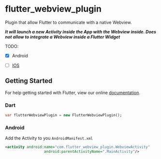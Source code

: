# flutter_webview_plugin


Plugin that allow Flutter to communicate with a native Webview.


***It will launch a new Activity inside the App with the Webview inside. Does not allow to integrate a Webview inside a Flutter Widget***

TODO:

 - [x] Android
 - [ ] [IOS](https://github.com/dart-flitter/flutter_webview_plugin/issues/1)


## Getting Started

For help getting started with Flutter, view our online
[documentation](http://flutter.io/).


### Dart

```dart
var flutterWebviewPlugin = new FlutterWebviewPlugin();
```

### Android

Add the Activity to you `AndroidManifest.xml`

```xml
<activity android:name="com.flutter_webview_plugin.WebviewActivity"
                  android:parentActivityName=".MainActivity"/>
```
